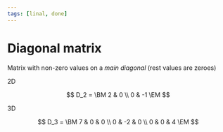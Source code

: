 ```yaml
---
tags: [linal, done]
---
```


# Diagonal matrix

Matrix with non-zero values on a _main diagonal_ (rest values are zeroes)

2D

$$
	D_2 = \BM 2 & 0 \\ 0 & -1 \EM
$$

3D

$$
	D_3 = \BM 7 & 0 & 0 \\ 0 & -2 & 0 \\ 0 & 0 & 4 \EM
$$
